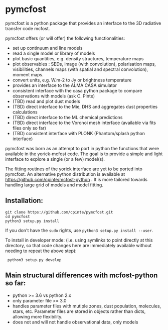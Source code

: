 # pymcfost

pymcfost is a python package that provides an interface to the 3D radiative transfer code mcfost.

pymcfost offers (or will offer) the following functionalities:

 - set up continuum and line models
 - read a single model or library of models
 - plot basic quantities, e.g. density structures, temperature maps
 - plot observables : SEDs, image (with convolution), polarisation maps, visibilities, channels maps (with spatial and spectral convolution), moment maps.
 - convert units, e.g. W.m-2 to Jy or brightness temperature
 - provides an interface to the ALMA CASA simulator
 - consistent interface with the casa python package to compare observations with models (ask C. Pinte)
 - (TBD) read and plot dust models
 - (TBD) direct interface to the Mie, DHS and aggregates dust properties calculations
 - (TBD) direct interface to the ML chemical predictions
 - (TBD) direct interface to the Voronoi mesh interface (available via fits files only so far)
 - (TBD) consistent interface with PLONK (Phantom/splash python interface)

pymcfost was born as an attempt to port in python the functions that were available in the yorick-mcfost code. The goal is to provide a simple and light interface to explore a single (or a few) model(s).

The fitting routines of the yorick interface are yet to be ported into pymcfost.
An alternative python distribution is available at https://github.com/cpinte/mcfost-python . It is more tailored towards handling large grid of models and model fitting.


## Installation:

```
git clone https://github.com/cpinte/pymcfost.git
cd pymcfost
python3 setup.py install
```

If you don't have the `sudo` rights, use `python3 setup.py install --user`.

To install in developer mode: (i.e. using symlinks to point directly
at this directory, so that code changes here are immediately available
without needing to repeat the above step):

```
 python3 setup.py develop
```

## Main structural differences with mcfost-python so far:

- python >= 3.6 vs python 2.x
- only parameter file >= 3.0
- handles parameter files with mutiple zones, dust population, molecules, stars, etc. Parameter files are stored in objects rather than dicts, allowing more flexibility.
- does not and will not handle observational data, only models
